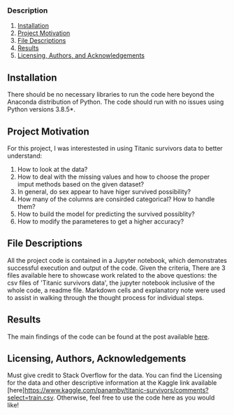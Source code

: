 ### Description

1. [Installation](#installation)
2. [Project Motivation](#motivation)
3. [File Descriptions](#files)
4. [Results](#results)
5. [Licensing, Authors, and Acknowledgements](#licensing)

## Installation <a name="installation"></a>

There should be no necessary libraries to run the code here beyond the Anaconda distribution of Python.  The code should run with no issues using Python versions 3.8.5*.

## Project Motivation<a name="motivation"></a>

For this project, I was interestested in using Titanic survivors data to better understand:

1. How to look at the data?
2. How to deal with the missing values and how to choose the proper imput methods based on the given dataset?
3. In general, do sex appear to have higer survived possibility?
4. How many of the columns are consirded categorical? How to handle them?
5. How to build the model for predicting the survived possiblity?
6. How to modify the parameteres to get a higher accuracy?


## File Descriptions <a name="files"></a>

All the project code is contained in a Jupyter notebook, which demonstrates successful execution and output of the code. Given the criteria, There are 3 files available here to showcase work related to the above questions: the csv files of 'Titanic survivors data', the jupyter notebook inclusive of the whole code, a readme file.  Markdown cells and explanatory note were used to assist in walking through the thought process for individual steps.  

## Results<a name="results"></a>

The main findings of the code can be found at the post available [here](https://medium.com/@josh_2774/how-do-you-become-a-developer-5ef1c1c68711).

## Licensing, Authors, Acknowledgements<a name="licensing"></a>

Must give credit to Stack Overflow for the data.  You can find the Licensing for the data and other descriptive information at the Kaggle link available [here]https://www.kaggle.com/panamby/titanic-survivors/comments?select=train.csv. Otherwise, feel free to use the code here as you would like! 

